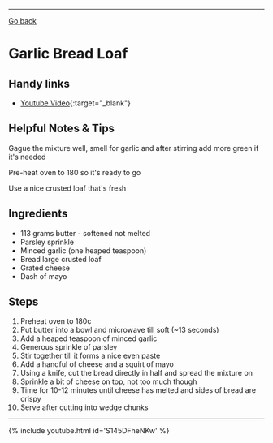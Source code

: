 ---

[Go back](/cook_book/)

# Garlic Bread Loaf

## Handy links

- [Youtube Video](https://www.youtube.com/watch?v=S145DFheNKw){:target="\_blank"}

## Helpful Notes & Tips

Gague the mixture well, smell for garlic and after stirring add more green if it's needed

Pre-heat oven to 180 so it's ready to go

Use a nice crusted loaf that's fresh

## Ingredients

- 113 grams butter - softened not melted
- Parsley sprinkle
- Minced garlic (one heaped teaspoon)
- Bread large crusted loaf
- Grated cheese
- Dash of mayo

## Steps

1. Preheat oven to 180c
2. Put butter into a bowl and microwave till soft (~13 seconds)
3. Add a heaped teaspoon of minced garlic
4. Generous sprinkle of parsley
5. Stir together till it forms a nice even paste
6. Add a handful of cheese and a squirt of mayo
7. Using a knife, cut the bread directly in half and spread the mixture on
8. Sprinkle a bit of cheese on top, not too much though
9. Time for 10-12 minutes until cheese has melted and sides of bread are crispy
10. Serve after cutting into wedge chunks

* * *

{% include youtube.html id='S145DFheNKw' %}
